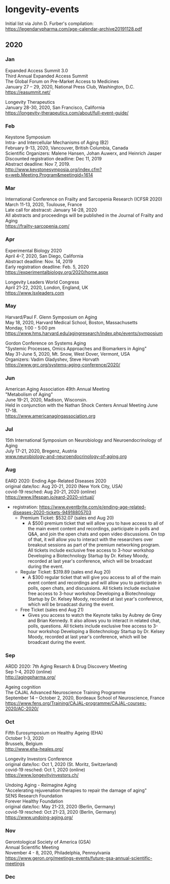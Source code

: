 # longevity-events

Initial list via John D. Furber's compilation: https://legendarypharma.com/age-calendar-archive20191128.pdf  

## 2020

### Jan
  
Expanded Access Summit 3.0  
Third Annual Expanded Access Summit  
The Global Forum on Pre-Market Access to Medicines  
January 27 – 29, 2020, National Press Club, Washington, D.C.  
https://easummit.net/  
  
Longevity Therapeutics  
January 28-30, 2020, San Francisco, California  
https://longevity-therapeutics.com/about/full-event-guide/  
  
### Feb

Keystone Symposium  
Intra- and Intercellular Mechanisms of Aging (B2)  
February 9-13, 2020, Vancouver, British Columbia, Canada  
Scientific Organizers: Malene Hansen, Johan Auwerx, and Heinrich Jasper  
Discounted registration deadline: Dec 11, 2019  
Abstract deadline: Nov 7, 2019.  
http://www.keystonesymposia.org/index.cfm?e=web.Meeting.Program&meetingid=1614  

### Mar

International Conference on Frailty and Sarcopenia Research (ICFSR 2020)  
March 11-13, 2020, Toulouse, France  
Late call for abstracst: January 14-28, 2020  
All abstracts and proceedings will be published in the Journal of Frailty and Aging  
https://frailty-sarcopenia.com/  
  
### Apr

Experimental Biology 2020  
April 4–7, 2020, San Diego, California  
Abstract deadline: Nov. 14, 2019  
Early registration deadline: Feb. 5, 2020  
https://experimentalbiology.org/2020/home.aspx  
  
Longevity Leaders World Congress  
April 21-22, 2020, London, England, UK  
https://www.lsxleaders.com  

### May

Harvard/Paul F. Glenn Symposium on Aging  
May 18, 2020, Harvard Medical School, Boston, Massachusetts  
Monday, 1:00 - 5:00 pm  
https://www.hms.harvard.edu/agingresearch/index.php/events/symposium  
  
Gordon Conference on Systems Aging  
"Systemic Processes, Omics Approaches and Biomarkers in Aging"  
May 31-June 5, 2020, Mt. Snow, West Dover, Vermont, USA  
Organizers: Vadim Gladyshev, Steve Horvath  
https://www.grc.org/systems-aging-conference/2020/  
  
### Jun

American Aging Association 49th Annual Meeting  
"Metabolism of Aging"  
June 19-21, 2020, Madison, Wisconsin.  
Held in conjunction with the Nathan Shock Centers Annual Meeting June 17-18.  
https://www.americanagingassociation.org  
  
### Jul

15th International Symposium on Neurobiology and Neuroendocrinology of Aging  
July 17-21, 2020, Bregenz, Austria  
www.neurobiology-and-neuroendocrinology-of-aging.org  
  
### Aug

EARD 2020: Ending Age-Related Diseases 2020  
original date/loc: Aug 20-21, 2020 (New York City, USA)  
covid-19 resched: Aug 20-21, 2020 (online)  
https://www.lifespan.io/eard-2020-virtual/  
- registration: https://www.eventbrite.com/e/ending-age-related-diseases-2020-tickets-94918805703  
  - Premium Ticket: $532.07 (sales end Aug 20)  
    - A $500 premium ticket that will allow you to have access to all of the main event content and recordings, participate in polls and Q&A, and join the open chats and open video discussions. On top of that, it will allow you to interact with the researchers over breakout sessions as part of the premium networking program. All tickets include exclusive free access to 3-hour workshop Developing a Biotechnology Startup by Dr. Kelsey Moody, recorded at last year's conference, which will be broadcast during the event.  
  - Regular Ticket: $319.89 (sales end Aug 20)  
    - A $300 regular ticket that will give you access to all of the main event content and recordings and will allow you to participate in polls, open chats, and discussions. All tickets include exclusive free access to 3-hour workshop Developing a Biotechnology Startup by Dr. Kelsey Moody, recorded at last year's conference, which will be broadcast during the event.  
  - Free Ticket (sales end Aug 21)  
    - Gives you access to watch the Keynote talks by Aubrey de Grey and Brian Kennedy. It also allows you to interact in related chat, polls, questions. All tickets include exclusive free access to 3-hour workshop Developing a Biotechnology Startup by Dr. Kelsey Moody, recorded at last year's conference, which will be broadcast during the event.  
  
### Sep

ARDD 2020: 7th Aging Resarch & Drug Discovery Meeting  
Sep 1-4, 2020 (online)  
http://agingpharma.org/  

Ageing cognition  
The CAJAL Advanced Neuroscience Training Programme  
September 14 – October 2, 2020, Bordeaux School of Neuroscience, France  
https://www.fens.org/Training/CAJAL-programme/CAJAL-courses-2020/AC-2020/  

### Oct

Fifth Eurosymposium on Healthy Ageing (EHA)  
October 1-3, 2020  
Brussels, Belgium  
http://www.eha-heales.org/  

Longevity Investors Conference  
original date/loc: Oct 1, 2020 (St. Moritz, Switzerland)  
covid-19 resched: Oct 1, 2020 (online)  
https://www.longevityinvestors.ch/  

Undoing Aging - Reimagine Aging  
"Accelerating rejuvenation therapies to repair the damage of aging"  
SENS Research Foundation  
Forever Healthy Foundation  
original date/loc: May 21-23, 2020 (Berlin, Germany)  
covid-19 resched: Oct 21-23, 2020 (Berlin, Germany)  
https://www.undoing-aging.org/  

### Nov

Gerontological Society of America (GSA)  
Annual Scientific Meeting  
November 4 - 8, 2020, Philadelphia, Pennsylvania  
https://www.geron.org/meetings-events/future-gsa-annual-scientific-meetings  
  
### Dec
